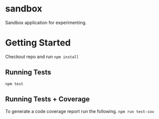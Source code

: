 # sandbox
Sandbox application for experimenting.

# Getting Started
Checkout repo and run `npm install`

## Running Tests
`npm test`

## Running Tests + Coverage
To generate a code coverage report run the following.
`npm run test-cov`

